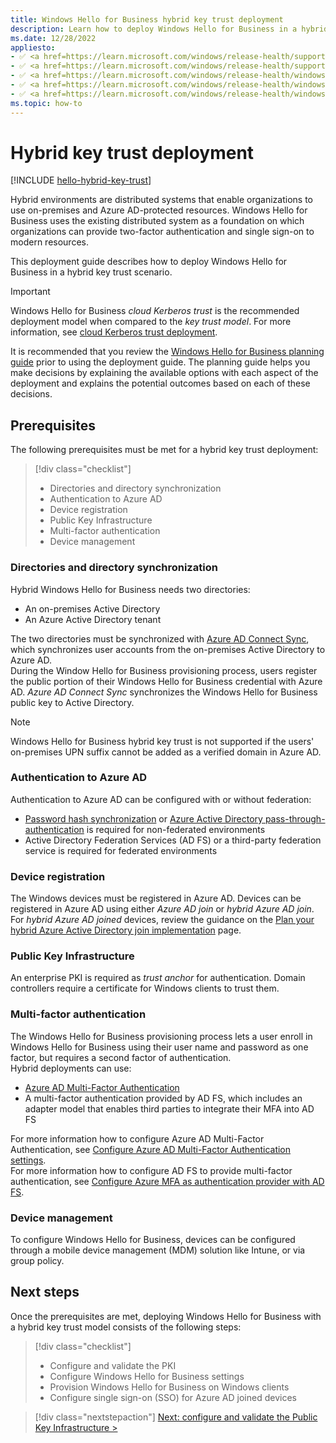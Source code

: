 ```yaml
---
title: Windows Hello for Business hybrid key trust deployment
description: Learn how to deploy Windows Hello for Business in a hybrid key trust scenario.
ms.date: 12/28/2022
appliesto: 
- ✅ <a href=https://learn.microsoft.com/windows/release-health/supported-versions-windows-client target=_blank>Windows 11</a>
- ✅ <a href=https://learn.microsoft.com/windows/release-health/supported-versions-windows-client target=_blank>Windows 10</a>
- ✅ <a href=https://learn.microsoft.com/windows/release-health/windows-server-release-info target=_blank>Windows Server 2022</a>
- ✅ <a href=https://learn.microsoft.com/windows/release-health/windows-server-release-info target=_blank>Windows Server 2019</a>
- ✅ <a href=https://learn.microsoft.com/windows/release-health/windows-server-release-info target=_blank>Windows Server 2016</a>
ms.topic: how-to
---
```

# Hybrid key trust deployment

[!INCLUDE [hello-hybrid-key-trust](./includes/hello-hybrid-key-trust.md)]

Hybrid environments are distributed systems that enable organizations to use on-premises and Azure AD-protected resources. Windows Hello for Business uses the existing distributed system as a foundation on which organizations can provide two-factor authentication and single sign-on to modern resources.

This deployment guide describes how to deploy Windows Hello for Business in a hybrid key trust scenario.

> [!IMPORTANT]
> Windows Hello for Business *cloud Kerberos trust* is the recommended deployment model when compared to the *key trust model*. For more information, see [cloud Kerberos trust deployment](hello-hybrid-cloud-kerberos-trust.md).

It is recommended that you review the [Windows Hello for Business planning guide](hello-planning-guide.md) prior to using the deployment guide. The planning guide helps you make decisions by explaining the available options with each aspect of the deployment and explains the potential outcomes based on each of these decisions.

## Prerequisites

The following prerequisites must be met for a hybrid key trust deployment:

> [!div class="checklist"]
> * Directories and directory synchronization
> * Authentication to Azure AD
> * Device registration
> * Public Key Infrastructure
> * Multi-factor authentication
> * Device management

### Directories and directory synchronization

Hybrid Windows Hello for Business needs two directories:

- An on-premises Active Directory
- An Azure Active Directory tenant

The two directories must be synchronized with [Azure AD Connect Sync][AZ-1], which synchronizes user accounts from the on-premises Active Directory to Azure AD.\
During the Window Hello for Business provisioning process, users register the public portion of their Windows Hello for Business credential with Azure AD. *Azure AD Connect Sync* synchronizes the Windows Hello for Business public key to Active Directory.

> [!NOTE]
> Windows Hello for Business hybrid key trust is not supported if the users' on-premises UPN suffix cannot be added as a verified domain in Azure AD.

### Authentication to Azure AD

Authentication to Azure AD can be configured with or without federation:

- [Password hash synchronization][AZ-6] or [Azure Active Directory pass-through-authentication][AZ-7] is required for non-federated environments
- Active Directory Federation Services (AD FS) or a third-party federation service is required for federated environments

### Device registration

The Windows devices must be registered in Azure AD. Devices can be registered in Azure AD using either *Azure AD join* or *hybrid Azure AD join*.\
For *hybrid Azure AD joined* devices, review the guidance on the [Plan your hybrid Azure Active Directory join implementation][AZ-8] page.

### Public Key Infrastructure

An enterprise PKI is required as *trust anchor* for authentication. Domain controllers require a certificate for Windows clients to trust them.

### Multi-factor authentication

The Windows Hello for Business provisioning process lets a user enroll in Windows Hello for Business using their user name and password as one factor, but requires a second factor of authentication.\
Hybrid deployments can use:

- [Azure AD Multi-Factor Authentication][AZ-2]
- A multi-factor authentication provided by AD FS, which includes an adapter model that enables third parties to integrate their MFA into AD FS

For more information how to configure Azure AD Multi-Factor Authentication, see [Configure Azure AD Multi-Factor Authentication settings][AZ-3].\
For more information how to configure AD FS to provide multi-factor authentication, see [Configure Azure MFA as authentication provider with AD FS][SER-1].

### Device management

To configure Windows Hello for Business, devices can be configured through a mobile device management (MDM) solution like Intune, or via group policy.

## Next steps

Once the prerequisites are met, deploying Windows Hello for Business with a hybrid key trust model consists of the following steps:

> [!div class="checklist"]
> * Configure and validate the PKI
> * Configure Windows Hello for Business settings
> * Provision Windows Hello for Business on Windows clients
> * Configure single sign-on (SSO) for Azure AD joined devices

> [!div class="nextstepaction"]
> [Next: configure and validate the Public Key Infrastructure >](hello-hybrid-key-trust-validate-pki.md)

<!--links-->
[AZ-1]: /azure/active-directory/hybrid/how-to-connect-sync-whatis
[AZ-2]: /azure/multi-factor-authentication/multi-factor-authentication
[AZ-3]: /azure/multi-factor-authentication/multi-factor-authentication-whats-next
[AZ-4]: /azure/active-directory/devices/troubleshoot-device-dsregcmd
[AZ-5]: /azure/active-directory/connect/active-directory-aadconnectsync-feature-scheduler
[AZ-6]: /azure/active-directory/hybrid/whatis-phs
[AZ-7]: /azure/active-directory/connect/active-directory-aadconnect-pass-through-authentication
[AZ-8]: /azure/active-directory/devices/hybrid-azuread-join-plan

[SER-1]: /windows-server/identity/ad-fs/operations/configure-ad-fs-2016-and-azure-mfa